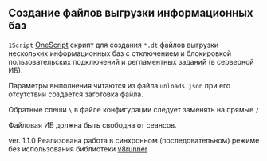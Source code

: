 ﻿Создание файлов выгрузки информационных баз
---------------------------

`1Script` [OneScript](http://oscript.io/docs) скрипт для создания `*.dt` файлов выгрузки нескольких информационных баз c отключением и блокировкой пользовательских подключений и регламентных заданий (в серверной ИБ).

Параметры выполнения читаются из файла `unloads.json` при его отсутствии создается заготовка файла. 

Обратные слеши `\` в файле конфигурации следует заменять на прямые `/`

Файловая ИБ должна быть свободна от сеансов.

ver. 1.1.0	Реализована работа в синхронном (последовательном) режиме без использования библиотеки [v8runner](http://oscript.io/library/package/v8runner)
